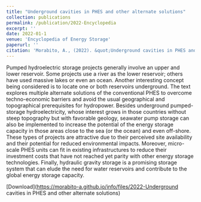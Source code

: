 ```yaml
---
title: "Underground cavities in PHES and other alternate solutions"
collection: publications
permalink: /publication/2022-Encyclopedia
excerpt: ''
date: 2022-01-1
venue: 'Encyclopedia of Energy Storage'
paperurl: ''
citation: 'Morabito, A., (2022). &quot;Underground cavities in PHES and other alternate solutions.&quot; <i>Encyclopedia of Energy Storage Vol.3</i> Pages 193-204'
---
```


Pumped hydroelectric storage projects generally involve an upper and lower reservoir. Some projects use a river as the lower reservoir; others have used massive lakes or even an ocean. Another interesting concept being considered is to locate one or both reservoirs underground. The text explores multiple alternate solutions of the conventional PHES to overcome techno-economic barriers and avoid the usual geographical and topographical prerequisites for hydropower. Besides underground pumped-storage hydroelectricity, whose interest grows in those countries without steep topography but with favorable geology, seawater pump storage can also be implemented to increase the potential of the energy storage capacity in those areas close to the sea (or the ocean) and even off-shore. These types of projects are attractive due to their perceived site availability and their potential for reduced environmental impacts. Moreover, micro-scale PHES units can fit in existing infrastructures to reduce their investment costs that have not reached yet parity with other energy storage technologies. Finally, hydraulic gravity storage is a promising storage system that can elude the need for water reservoirs and contribute to the global energy storage capacity.


[Download](https://morabito-a.github.io/info/files/2022-Underground cavities in PHES and other alternate solutions)